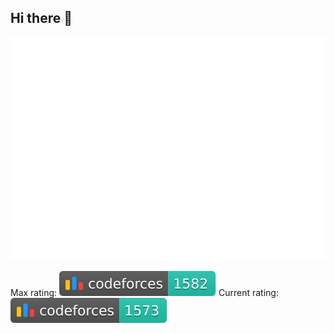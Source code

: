 ## Hi there 👋

<!--
**Toufik-Islam/Toufik-Islam** is a ✨ _special_ ✨ repository because its `README.md` (this file) appears on your GitHub profile.

Here are some ideas to get you started:

- 🔭 I’m currently working on ...
- 🌱 I’m currently learning ...
- 👯 I’m looking to collaborate on ...
- 🤔 I’m looking for help with ...
- 💬 Ask me about ...
- 📫 How to reach me: ...
- 😄 Pronouns: ...
- ⚡ Fun fact: ...
-->
<!--
![](https://raw.githubusercontent.com/Toufik-Islam/cf-stats/main/output/light_card.svg#gh-dark-mode-only)
-->
![](https://raw.githubusercontent.com/Toufik-Islam/cf-stats/main/output/light_card.svg)

Max rating: 
![](https://raw.githubusercontent.com/Toufik-Islam/cf-stats/main/output/max_rating.svg) 
Current rating: 
![](https://raw.githubusercontent.com/Toufik-Islam/cf-stats/main/output/rating.svg)
